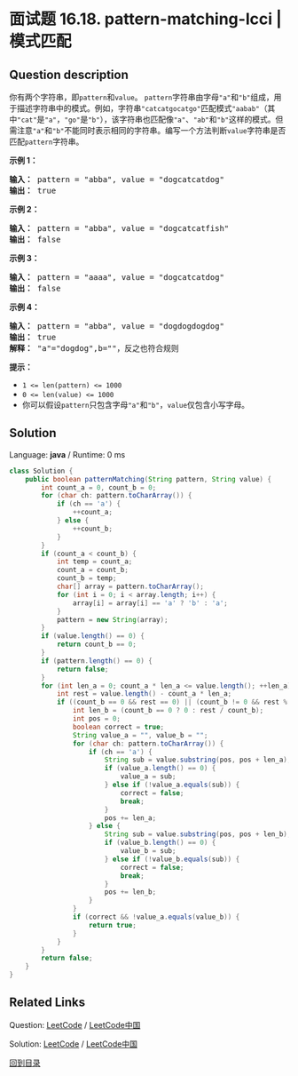 ﻿# 面试题 16.18. pattern-matching-lcci | 模式匹配

## Question description

<!--If you want to use the English description, use <p>You are given two strings, pattern and value. The pattern string consists of just the letters a and b, describing a pattern within a string. For example, the string catcatgocatgo matches the pattern aabab (where cat is a and go is b). It also matches patterns like a, ab, and b. Write a method to determine if value matches pattern. a and b cannot be the same string.</p>

<p><strong>Example 1: </strong></p>

<pre>
<strong>Input: </strong> pattern = &quot;abba&quot;, value = &quot;dogcatcatdog&quot;
<strong>Output: </strong> true
</pre>

<p><strong>Example 2: </strong></p>

<pre>
<strong>Input: </strong> pattern = &quot;abba&quot;, value = &quot;dogcatcatfish&quot;
<strong>Output: </strong> false
</pre>

<p><strong>Example 3: </strong></p>

<pre>
<strong>Input: </strong> pattern = &quot;aaaa&quot;, value = &quot;dogcatcatdog&quot;
<strong>Output: </strong> false
</pre>

<p><strong>Example 4: </strong></p>

<pre>
<strong>Input: </strong> pattern = &quot;abba&quot;, value = &quot;dogdogdogdog&quot;
<strong>Output: </strong> true
<strong>Explanation: </strong> &quot;a&quot;=&quot;dogdog&quot;,b=&quot;&quot;，vice versa.
</pre>

<p><strong>Note: </strong></p>

<ul>
	<li><code>0 &lt;= len(pattern) &lt;= 1000</code></li>
	<li><code>0 &lt;= len(value) &lt;= 1000</code></li>
	<li><code>pattern</code>&nbsp;only contains&nbsp;<code>&quot;a&quot;</code>&nbsp;and&nbsp;<code>&quot;b&quot;</code>,&nbsp;<code>value</code> only contains lowercase letters.</li>
</ul>
 instead-->
<p>你有两个字符串，即<code>pattern</code>和<code>value</code>。 <code>pattern</code>字符串由字母<code>&quot;a&quot;</code>和<code>&quot;b&quot;</code>组成，用于描述字符串中的模式。例如，字符串<code>&quot;catcatgocatgo&quot;</code>匹配模式<code>&quot;aabab&quot;</code>（其中<code>&quot;cat&quot;</code>是<code>&quot;a&quot;</code>，<code>&quot;go&quot;</code>是<code>&quot;b&quot;</code>），该字符串也匹配像<code>&quot;a&quot;</code>、<code>&quot;ab&quot;</code>和<code>&quot;b&quot;</code>这样的模式。但需注意<code>&quot;a&quot;</code>和<code>&quot;b&quot;</code>不能同时表示相同的字符串。编写一个方法判断<code>value</code>字符串是否匹配<code>pattern</code>字符串。</p>

<p><strong>示例 1：</strong></p>

<pre><strong>输入：</strong> pattern = &quot;abba&quot;, value = &quot;dogcatcatdog&quot;
<strong>输出：</strong> true
</pre>

<p><strong>示例 2：</strong></p>

<pre><strong>输入：</strong> pattern = &quot;abba&quot;, value = &quot;dogcatcatfish&quot;
<strong>输出：</strong> false
</pre>

<p><strong>示例 3：</strong></p>

<pre><strong>输入：</strong> pattern = &quot;aaaa&quot;, value = &quot;dogcatcatdog&quot;
<strong>输出：</strong> false
</pre>

<p><strong>示例 4：</strong></p>

<pre><strong>输入：</strong> pattern = &quot;abba&quot;, value = &quot;dogdogdogdog&quot;
<strong>输出：</strong> true
<strong>解释：</strong> &quot;a&quot;=&quot;dogdog&quot;,b=&quot;&quot;，反之也符合规则
</pre>

<p><strong>提示：</strong></p>

<ul>
	<li><code>1 &lt;= len(pattern) &lt;= 1000</code></li>
	<li><code>0 &lt;= len(value) &lt;= 1000</code></li>
	<li>你可以假设<code>pattern</code>只包含字母<code>&quot;a&quot;</code>和<code>&quot;b&quot;</code>，<code>value</code>仅包含小写字母。</li>
</ul>




## Solution

Language: **java**  /  Runtime: 0 ms

```java
class Solution {
    public boolean patternMatching(String pattern, String value) {
        int count_a = 0, count_b = 0;
        for (char ch: pattern.toCharArray()) {
            if (ch == 'a') {
                ++count_a;
            } else {
                ++count_b;
            }
        }
        if (count_a < count_b) {
            int temp = count_a;
            count_a = count_b;
            count_b = temp;
            char[] array = pattern.toCharArray();
            for (int i = 0; i < array.length; i++) {
                array[i] = array[i] == 'a' ? 'b' : 'a';
            }
            pattern = new String(array);
        }
        if (value.length() == 0) {
            return count_b == 0;
        }
        if (pattern.length() == 0) {
            return false;
        }
        for (int len_a = 0; count_a * len_a <= value.length(); ++len_a) {
            int rest = value.length() - count_a * len_a;
            if ((count_b == 0 && rest == 0) || (count_b != 0 && rest % count_b == 0)) {
                int len_b = (count_b == 0 ? 0 : rest / count_b);
                int pos = 0;
                boolean correct = true;
                String value_a = "", value_b = "";
                for (char ch: pattern.toCharArray()) {
                    if (ch == 'a') {
                        String sub = value.substring(pos, pos + len_a);
                        if (value_a.length() == 0) {
                            value_a = sub;
                        } else if (!value_a.equals(sub)) {
                            correct = false;
                            break;
                        }
                        pos += len_a;
                    } else {
                        String sub = value.substring(pos, pos + len_b);
                        if (value_b.length() == 0) {
                            value_b = sub;
                        } else if (!value_b.equals(sub)) {
                            correct = false;
                            break;
                        }
                        pos += len_b;
                    }
                }
                if (correct && !value_a.equals(value_b)) {
                    return true;
                }
            }
        }
        return false;
    }
}


```



## Related Links

Question: [LeetCode](https://leetcode.com/problems/pattern-matching-lcci/description/)  /  [LeetCode中国](https://leetcode-cn.com/problems/pattern-matching-lcci/description/)

Solution: [LeetCode](https://leetcode.com/articles/pattern-matching-lcci/)  /  [LeetCode中国](https://leetcode-cn.com/articles/pattern-matching-lcci/)

[回到目录](../README.md)